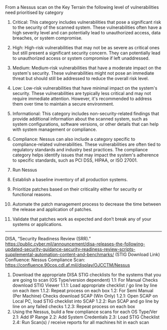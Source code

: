 From a Nessus scan on the Key Terrain the following level of vulnerabilities need prioritised by category

1.	Critical: This category includes vulnerabilities that pose a significant risk to the security of the scanned system. These vulnerabilities often have a high severity level and can potentially lead to unauthorized access, data breaches, or system compromise.
2.	High: High-risk vulnerabilities that may not be as severe as critical ones but still present a significant security concern. They can potentially lead to unauthorized access or system compromise if left unaddressed.
3.	Medium: Medium-risk vulnerabilities that have a moderate impact on the system's security. These vulnerabilities might not pose an immediate threat but should still be addressed to reduce the overall risk level.
4.	Low: Low-risk vulnerabilities that have minimal impact on the system's security. These vulnerabilities are typically less critical and may not require immediate attention. However, it's recommended to address them over time to maintain a secure environment.
5.	Informational: This category includes non-security-related findings that provide additional information about the scanned system, such as system configurations, software versions, or other details that can help with system management or compliance.
6.	Compliance: Nessus can also include a category specific to compliance-related vulnerabilities. These vulnerabilities are often tied to regulatory standards and industry best practices. The compliance category helps identify issues that may impact the system's adherence to specific standards, such as PCI DSS, HIPAA, or ISO 27001.

1.	Run Nessus
2.	Establish a baseline inventory of all production systems.
3.	Prioritize patches based on their criticality either for security or functional reasons.
4.	Automate the patch management process to decrease the time between the release and application of patches.
5.	Validate that patches work as expected and don’t break any of your systems or applications.




---------
DISA, “Security Readiness Review (SRR).”
https://public.cyber.mil/announcement/disa-releases-the-following-updated-security-guidance-security-readiness-review-scripts-supplemental-automation-content-and-benchmarks/
(STIG Download Link)
Confluence: Nessus Compliance Scan: https://confluence.90cos.cdl.af.mil/display/OJCCTM/Nessus
1. Download the appropriate DISA STIG checklists for the systems that you are going to scan (OS Type/version dependent)
1.1: For Manual Checks download STIG Viewer
1.1.1: Load appropriate checklist / go line by line on each item
1.1.2: Repeat process on each box
1.2: For Semi Manual (Per Machine) Checks download SCAP (Win Only)
1.2.1: Open SCAP on Local PC, load STIG checklist into SCAP
1.2.2: Run SCAP and go line by line on any failed checks
1.2.3: Repeat process on each box
2. Using the Nessus, build a few compliance scans for each OS Type/Ver
2.1: Add IP Range
2.2: Add System Credentials
2.3: Load STIG Checklist
2.4: Run Scan(s) / receive reports for all machines hit in each scan

